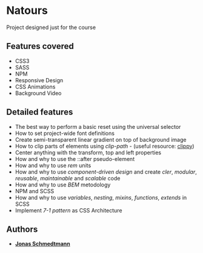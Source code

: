 # Natours

Project designed just for the course

## Features covered

* CSS3
* SASS
* NPM
* Responsive Design
* CSS Animations
* Background Video

## Detailed features

* The best way to perform a basic reset using the universal selector
* How to set project-wide font definitions
* Create semi-transparent linear gradient on top of background image
* How to clip parts of elements using *clip-path* - (useful resource: [clippy](https://bennettfeely.com/clippy/))
* Center anything with the transform, top and left properties
* How and why to use the ::after pseudo-element
* How and why to use *rem* units
* How and why to use *component-driven design* and create *cler*, *modular*, *reusable*, *maintainable* and *scalable* code
* How and why to use *BEM* metodology
* NPM and SCSS
* How and why to use *variables*, *nesting*, *mixins*, *functions*, *extends* in SCSS
* Implement *7-1 pattern* as CSS Architecture

## Authors

* **[Jonas Schmedtmann](https://github.com/jonasschmedtmann)**
